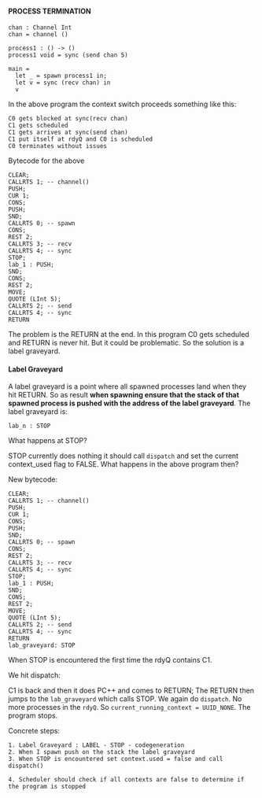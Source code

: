 #### PROCESS TERMINATION

```
chan : Channel Int
chan = channel ()

process1 : () -> ()
process1 void = sync (send chan 5)

main =
  let _ = spawn process1 in;
  let v = sync (recv chan) in
  v
```

In the above program the context switch proceeds something like this:


```
C0 gets blocked at sync(recv chan)
C1 gets scheduled
C1 gets arrives at sync(send chan)
C1 put itself at rdyQ and C0 is scheduled
C0 terminates without issues

```
Bytecode for the above
```
CLEAR;
CALLRTS 1; -- channel()
PUSH;
CUR 1;
CONS;
PUSH;
SND;
CALLRTS 0; -- spawn
CONS;
REST 2;
CALLRTS 3; -- recv
CALLRTS 4; -- sync
STOP;
lab_1 : PUSH;
SND;
CONS;
REST 2;
MOVE;
QUOTE (LInt 5);
CALLRTS 2; -- send
CALLRTS 4; -- sync
RETURN

```

The problem is the RETURN at the end. In this program C0 gets scheduled and RETURN is never hit. But it could be problematic. So the solution is a label graveyard. 

#### Label Graveyard
A label graveyard is a point where all spawned processes land when they hit RETURN. So as result **when spawning ensure that the stack of that spawned process is pushed with the address of the label graveyard**. The label graveyard is:

```
lab_n : STOP
```

What happens at STOP?

STOP currently does nothing it should call `dispatch` and set the current context_used flag to FALSE. What happens in the above program then?

New bytecode:

```
CLEAR;
CALLRTS 1; -- channel()
PUSH;
CUR 1;
CONS;
PUSH;
SND;
CALLRTS 0; -- spawn
CONS;
REST 2;
CALLRTS 3; -- recv
CALLRTS 4; -- sync
STOP;
lab_1 : PUSH;
SND;
CONS;
REST 2;
MOVE;
QUOTE (LInt 5);
CALLRTS 2; -- send
CALLRTS 4; -- sync
RETURN
lab_graveyard: STOP

```

When STOP is encountered the first time the rdyQ contains C1.

We hit dispatch:

C1 is back and then it does PC++ and comes to RETURN; The RETURN then jumps to 
the `lab_graveyard` which calls STOP. We again do `dispatch`. No more processes in the `rdyQ`. So `current_running_context = UUID_NONE`. The program stops.


Concrete steps:

```
1. Label Graveyard : LABEL - STOP - codegeneration
2. When I spawn push on the stack the label graveyard
3. When STOP is encountered set context.used = false and call dispatch()

4. Scheduler should check if all contexts are false to determine if the program is stopped
```
